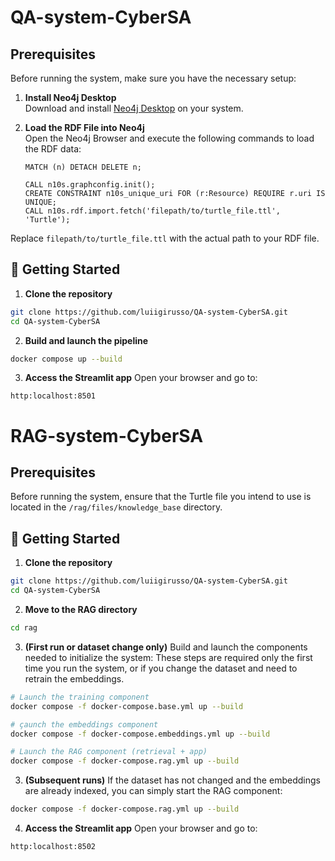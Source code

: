 # QA-system-CyberSA
## Prerequisites

Before running the system, make sure you have the necessary setup:

1. **Install Neo4j Desktop**  
   Download and install [Neo4j Desktop](https://neo4j.com/download/) on your system.

2. **Load the RDF File into Neo4j**  
   Open the Neo4j Browser and execute the following commands to load the RDF data:

   ```cypher
   MATCH (n) DETACH DELETE n;

   CALL n10s.graphconfig.init();
   CREATE CONSTRAINT n10s_unique_uri FOR (r:Resource) REQUIRE r.uri IS UNIQUE;
   CALL n10s.rdf.import.fetch('filepath/to/turtle_file.ttl', 'Turtle');

Replace `filepath/to/turtle_file.ttl` with the actual path to your RDF file.

## 🚀 Getting Started
1. **Clone the repository**
```bash
git clone https://github.com/luiigirusso/QA-system-CyberSA.git
cd QA-system-CyberSA
```

2. **Build and launch the pipeline**
```bash
docker compose up --build
```
3. **Access the Streamlit app**
Open your browser and go to:
```arduino
http:localhost:8501
```

# RAG-system-CyberSA
## Prerequisites

Before running the system, ensure that the Turtle file you intend to use is located in the `/rag/files/knowledge_base` directory.

## 🚀 Getting Started
1. **Clone the repository**
```bash
git clone https://github.com/luiigirusso/QA-system-CyberSA.git
cd QA-system-CyberSA
```
2. **Move to the RAG directory**
```bash
cd rag
```
3. **(First run or dataset change only)** Build and launch the components needed to initialize the system:
These steps are required only the first time you run the system, or if you change the dataset and need to retrain the embeddings.
```bash
# Launch the training component
docker compose -f docker-compose.base.yml up --build

# çaunch the embeddings component
docker compose -f docker-compose.embeddings.yml up --build

# Launch the RAG component (retrieval + app)
docker compose -f docker-compose.rag.yml up --build
```

3. **(Subsequent runs)** If the dataset has not changed and the embeddings are already indexed, you can simply start the RAG component:
```bash
docker compose -f docker-compose.rag.yml up --build
```

4. **Access the Streamlit app**
Open your browser and go to:
```arduino
http:localhost:8502
```

